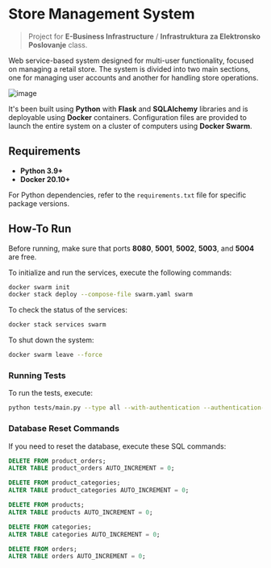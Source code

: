 # **Store Management System**
> Project for **E-Business Infrastructure** / **Infrastruktura za Elektronsko Poslovanje** class.

Web service-based system designed for multi-user functionality, focused on managing a retail store. The system is divided into two main sections, one for managing user accounts and another for handling store operations.

![image](https://github.com/RenatusRS/IEP-Project/assets/19864929/84682a25-ad11-44a4-85ce-9bb3bae31e32)

It's been built using **Python** with **Flask** and **SQLAlchemy** libraries and is deployable using **Docker** containers. Configuration files are provided to launch the entire system on a cluster of computers using **Docker Swarm**.

## **Requirements**
- **Python 3.9+**
- **Docker 20.10+**

For Python dependencies, refer to the `requirements.txt` file for specific package versions.

## **How-To Run**
Before running, make sure that ports **8080**, **5001**, **5002**, **5003**, and **5004** are free.

To initialize and run the services, execute the following commands:

```bash
docker swarm init
docker stack deploy --compose-file swarm.yaml swarm
```

To check the status of the services:
```bash
docker stack services swarm
```

To shut down the system:
```bash
docker swarm leave --force
```

### **Running Tests**
To run the tests, execute:

```bash
python tests/main.py --type all --with-authentication --authentication-address http://127.0.0.1:5002 --jwt-secret JWT_SECRET_KEY --roles-field role --administrator-role admin --customer-role customer --warehouse-role warehouse --customer-address http://127.0.0.1:5003 --warehouse-address http://127.0.0.1:5004 --administrator-address http://127.0.0.1:5001
```

### **Database Reset Commands**
If you need to reset the database, execute these SQL commands:

```sql
DELETE FROM product_orders;
ALTER TABLE product_orders AUTO_INCREMENT = 0;

DELETE FROM product_categories;
ALTER TABLE product_categories AUTO_INCREMENT = 0;

DELETE FROM products;
ALTER TABLE products AUTO_INCREMENT = 0;

DELETE FROM categories;
ALTER TABLE categories AUTO_INCREMENT = 0;

DELETE FROM orders;
ALTER TABLE orders AUTO_INCREMENT = 0;
```
